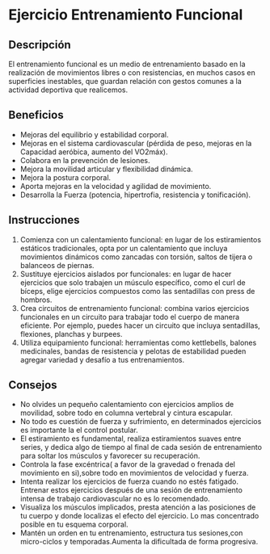 # Ejercicio Entrenamiento Funcional

## Descripción
El entrenamiento funcional es un medio de entrenamiento basado en la realización de movimientos libres o con resistencias, en muchos casos en superficies inestables, que guardan relación con gestos comunes a la actividad deportiva que realicemos.

## Beneficios
- Mejoras del equilibrio y estabilidad corporal. 
- Mejoras en el sistema cardiovascular (pérdida de peso, mejoras en la Capacidad aeróbica, aumento del VO2máx). 
- Colabora en la prevención de lesiones. 
- Mejora la movilidad articular y flexibilidad dinámica. 
- Mejora la postura corporal. 
- Aporta mejoras en la velocidad y agilidad de movimiento. 
- Desarrolla la Fuerza (potencia, hipertrofia, resistencia y tonificación).

## Instrucciones
1. Comienza con un calentamiento funcional: en lugar de los estiramientos estáticos tradicionales, opta por un calentamiento que incluya movimientos dinámicos como zancadas con torsión, saltos de tijera o balanceos de piernas.
2. Sustituye ejercicios aislados por funcionales: en lugar de hacer ejercicios que solo trabajen un músculo específico, como el curl de bíceps, elige ejercicios compuestos como las sentadillas con press de hombros.
3. Crea circuitos de entrenamiento funcional: combina varios ejercicios funcionales en un circuito para trabajar todo el cuerpo de manera eficiente. Por ejemplo, puedes hacer un circuito que incluya sentadillas, flexiones, planchas y burpees.
4. Utiliza equipamiento funcional: herramientas como kettlebells, balones medicinales, bandas de resistencia y pelotas de estabilidad pueden agregar variedad y desafío a tus entrenamientos.

## Consejos
- No olvides un pequeño calentamiento con ejercicios amplios de movilidad, sobre todo en columna vertebral y cintura escapular.
- No todo es cuestión de fuerza y sufrimiento, en determinados ejercicios es importante la el control postular.
- El estiramiento es fundamental, realiza estiramientos suaves entre series, y dedica algo de tiempo al final de cada sesión de entrenamiento para soltar los músculos y favorecer su recuperación.
- Controla la fase excéntrica( a favor de la gravedad o frenada del movimiento en si),sobre todo en movimientos de velocidad y fuerza.
- Intenta realizar los ejercicios de fuerza cuando no estés fatigado. Entrenar estos ejercicios después de una sesión de entrenamiento intensa de trabajo cardiovascular no es lo recomendado.
- Visualiza los músculos implicados, presta atención a las posiciones de tu cuerpo y donde localizas el efecto del ejercicio. Lo mas concentrado posible en tu esquema corporal.
- Mantén un orden en tu entrenamiento, estructura tus sesiones,con micro-ciclos y temporadas.Aumenta la dificultada de forma progresiva.